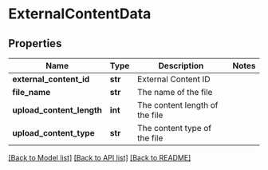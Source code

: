 # ExternalContentData

## Properties
Name | Type | Description | Notes
------------ | ------------- | ------------- | -------------
**external_content_id** | **str** | External Content ID | 
**file_name** | **str** | The name of the file | 
**upload_content_length** | **int** | The content length of the file | 
**upload_content_type** | **str** | The content type of the file | 

[[Back to Model list]](../README.md#documentation-for-models) [[Back to API list]](../README.md#documentation-for-api-endpoints) [[Back to README]](../README.md)


